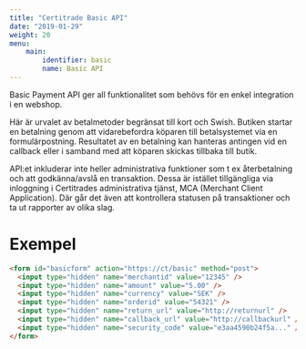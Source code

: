 ```yaml
---
title: "Certitrade Basic API"
date: "2019-01-29"
weight: 20
menu: 
    main:
        identifier: basic
        name: Basic API
---
```

Basic Payment API ger all funktionalitet som behövs för en enkel integration i en webshop.

Här är urvalet av betalmetoder begränsat till kort och Swish. Butiken startar en betalning genom att vidarebefordra köparen till betalsystemet via en formulärpostning. Resultatet av en betalning kan hanteras antingen vid en callback eller i samband med att köparen skickas tillbaka till butik.

API:et inkluderar inte heller administrativa funktioner som t ex återbetalning och att godkänna/avslå en transaktion. Dessa är istället tillgängliga via inloggning i Certitrades administrativa tjänst, MCA (Merchant Client Application). Där går det även att kontrollera statusen på transaktioner och ta ut rapporter av olika slag.

# Exempel

``` html
<form id="basicform" action="https://ct/basic" method="post">
  <input type="hidden" name="merchantid" value="12345" />
  <input type="hidden" name="amount" value="5.00" />
  <input type="hidden" name="currency" value="SEK" />
  <input type="hidden" name="orderid" value="54321" />
  <input type="hidden" name="return_url" value="http://returnurl" />
  <input type="hidden" name="callback_url" value="http://callbackurl" />
  <input type="hidden" name="security_code" value="e3aa4590b24f5a..." />
</form>
```

